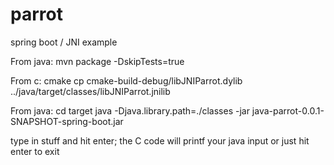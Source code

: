 # parrot
spring boot / JNI example

From java:
mvn package -DskipTests=true

From c:
cmake
cp cmake-build-debug/libJNIParrot.dylib ../java/target/classes/libJNIParrot.jnilib

From java:
cd target
java -Djava.library.path=./classes -jar java-parrot-0.0.1-SNAPSHOT-spring-boot.jar

type in stuff and hit enter; the C code will printf your java input
or
just hit enter to exit



